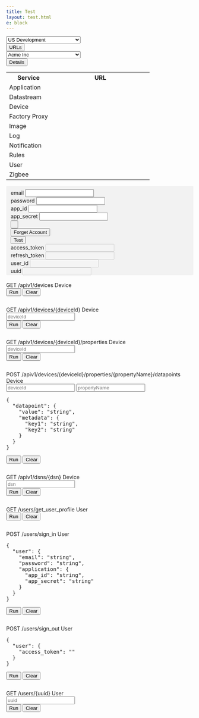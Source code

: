 ```yaml
---
title: Test
layout: test.html
e: block
---
```


<div class="form-row">
  <div class="form-group col-auto">
    <select class="form-control form-control-sm ayla-regions" style="min-width: 200px;">
      <option value="cndev">China Development</option>
      <option value="cnfield">China Field</option>
      <option value="eufield">EU Field</option>
      <option value="usdev" selected>US Development</option>
      <option value="usfield">US Field</option>
    </select>
  </div>
  <div class="form-group col-auto">
    <button type="button" class="btn btn-secondary btn-sm" data-toggle="collapse" data-target="#ayla-region-urls" aria-expanded="false">URLs</button>
  </div>
  <div class="form-group col-auto">
    <select class="form-control form-control-sm ayla-accounts" style="min-width: 200px;">
      <option value="b95384c0-8165-11e8-929b-0a27c1b236f4">Acme Inc</option>
    </select>
  </div>
  <div class="form-group col-auto">
    <button type="button" class="btn btn-secondary btn-sm" data-toggle="collapse" data-target="#ayla-account-details" aria-expanded="false">Details</button>
  </div>
</div>
<div id="ayla-region-urls" class="collapse">
  <table>
    <tr><th>Service</th><th style="min-width:250px;">URL</th></tr>
    <tr><td>Application</td><td><code id="application-service-url"></code></td></tr>
    <tr><td>Datastream</td><td><code id="datastream-service-url"></code></td></tr>
    <tr><td>Device</td><td><code id="device-service-url"></code></td></tr>
    <tr><td>Factory Proxy</td><td><code id="factory-proxy-service-url"></code></td></tr>
    <tr><td>Image</td><td><code id="image-service-url"></code></td></tr>
    <tr><td>Log</td><td><code id="log-service-url"></code></td></tr>
    <tr><td>Notification</td><td><code id="notification-service-url"></code></td></tr>
    <tr><td>Rules</td><td><code id="rules-service-url"></code></td></tr>
    <tr><td>User</td><td><code id="user-service-url"></code></td></tr>
    <tr><td>Zigbee</td><td><code id="zigbee-service-url"></code></td></tr>
  </table>
</div>
<div id="ayla-account-details" class="collapse" style="padding:9px 12px 0 12px;background:#f2f2f2;margin-bottom:18px;border-radius:3px;">
  <div class="form-row">
    <div class="form-group col-12 col-lg-3">
      <label>email</label>
      <input id="ayla-account-email" type="text" class="form-control form-control-sm">
    </div>
    <div class="form-group col-12 col-lg-3">
      <label>password</label>
      <input id="ayla-account-password" type="text" class="form-control form-control-sm">
    </div>
    <div class="form-group col-12 col-lg-3">
      <label>app_id</label>
      <input id="ayla-account-app-id" type="text" class="form-control form-control-sm">
    </div>
    <div class="form-group col-12 col-lg-3">
      <label>app_secret</label>
      <input id="ayla-account-app-secret" type="text" class="form-control form-control-sm">
    </div>
  </div>
  <div class="form-row">
    <div class="form-group col-12 col-lg-3">
      <button id="ayla-account-tokens-btn" type="button" class="btn btn-sm btn-block">&nbsp;</button>
    </div>
    <div class="form-group col-12 col-lg-3">
      <button id="ayla-account-forget-btn" type="button" class="btn btn-danger btn-sm btn-block">Forget Account</button>
    </div>
    <div class="form-group col-12 col-lg-3">
      <button id="ayla-test-btn" type="button" class="btn btn-secondary btn-sm btn-block">Test</button>
    </div>
  </div>
  <div class="form-row">
    <div class="form-group col-12 col-lg-3">
      <label>access_token</label>
      <input id="ayla-account-access-token" type="text" class="form-control form-control-sm" disabled>
    </div>
    <div class="form-group col-12 col-lg-3">
      <label>refresh_token</label>
      <input id="ayla-account-refresh-token" type="text" class="form-control form-control-sm" disabled>
    </div>
    <div class="form-group col-12 col-lg-3">
      <label>user_id</label>
      <input id="ayla-account-user-id" type="text" class="form-control form-control-sm" disabled>
    </div>
    <div class="form-group col-12 col-lg-3">
      <label>uuid</label>
      <input id="ayla-account-uuid" type="text" class="form-control form-control-sm" disabled>
    </div>
  </div>
</div>

<div class="api get">
  <div class="api-title" data-toggle="collapse" href="#get-apiv1-devices">
    <span class="api-method">GET</span>
    <span class="api-url">/apiv1/devices</span>
    <span class="api-service">Device</span>
  </div>
  <div id="get-apiv1-devices" class="api-content collapse">
    <div class="btn-group">
      <button type="button" class="btn btn-danger btn-sm api-run">Run</button>
      <button type="button" class="btn btn-warning btn-sm api-clear">Clear</button>
    </div>
    <pre class="api-response-body"></pre>
  </div>
</div>

<div class="api get">
  <div class="api-title" data-toggle="collapse" href="#get-apiv1-devices-deviceid">
    <span class="api-method">GET</span>
    <span class="api-url">/apiv1/devices/{deviceId}</span>
    <span class="api-service">Device</span>
  </div>
  <div id="get-apiv1-devices-deviceid" class="api-content collapse">
    <input class="api-path-parameter" type="text" placeholder="deviceId">
    <div class="btn-group">
      <button type="button" class="btn btn-danger btn-sm api-run">Run</button>
      <button type="button" class="btn btn-warning btn-sm api-clear">Clear</button>
    </div>
    <pre class="api-response-body"></pre>
  </div>
</div>

<div class="api get">
  <div class="api-title" data-toggle="collapse" href="#get-apiv1-devices-deviceid-properties">
    <span class="api-method">GET</span>
    <span class="api-url">/apiv1/devices/{deviceId}/properties</span>
    <span class="api-service">Device</span>
  </div>
  <div id="get-apiv1-devices-deviceid-properties" class="api-content collapse">
    <input class="api-path-parameter" type="text" placeholder="deviceId">
    <div class="btn-group">
      <button type="button" class="btn btn-danger btn-sm api-run">Run</button>
      <button type="button" class="btn btn-warning btn-sm api-clear">Clear</button>
    </div>
    <pre class="api-response-body"></pre>
  </div>
</div>

<div class="api post">
  <div class="api-title" data-toggle="collapse" href="#post-apiv1-devices-deviceId-properties-propertyName-datapoints">
    <span class="api-method">POST</span>
    <span class="api-url">/apiv1/devices/{deviceId}/properties/{propertyName}/datapoints</span>
    <span class="api-service">Device</span>
  </div>
  <div id="post-apiv1-devices-deviceId-properties-propertyName-datapoints" class="api-content collapse">
    <input class="api-path-parameter" type="text" placeholder="deviceId">
    <input class="api-path-parameter" type="text" placeholder="propertyName">
    <pre class="api-request-body" contenteditable="true">{
  "datapoint": {
    "value": "string",
    "metadata": {
      "key1": "string",
      "key2": "string"
    }
  }
}</pre>
    <div class="btn-group">
      <button type="button" class="btn btn-danger btn-sm api-run">Run</button>
      <button type="button" class="btn btn-warning btn-sm api-clear">Clear</button>
    </div>
    <pre class="api-response-body"></pre>
  </div>
</div>

<div class="api get">
  <div class="api-title" data-toggle="collapse" href="#get-apiv1-dsns-dsn">
    <span class="api-method">GET</span>
    <span class="api-url">/apiv1/dsns/{dsn}</span>
    <span class="api-service">Device</span>
  </div>
  <div id="get-apiv1-dsns-dsn" class="api-content collapse">
    <input class="api-path-parameter" type="text" placeholder="dsn">
    <div class="btn-group">
      <button type="button" class="btn btn-danger btn-sm api-run">Run</button>
      <button type="button" class="btn btn-warning btn-sm api-clear">Clear</button>
    </div>
    <pre class="api-response-body"></pre>
  </div>
</div>

<div class="api get">
  <div class="api-title" data-toggle="collapse" href="#get-users-get-user-profile">
    <span class="api-method">GET</span>
    <span class="api-url">/users/get_user_profile</span>
    <span class="api-service">User</span>
  </div>
  <div id="get-users-get-user-profile" class="api-content collapse">
    <div class="btn-group">
      <button type="button" class="btn btn-danger btn-sm api-run">Run</button>
      <button type="button" class="btn btn-warning btn-sm api-clear">Clear</button>
    </div>
    <pre class="api-response-body"></pre>
  </div>
</div>

<div class="api post">
  <div class="api-title" data-toggle="collapse" href="#post-users-sign-in">
    <span class="api-method">POST</span>
    <span class="api-url">/users/sign_in</span>
    <span class="api-service">User</span>
  </div>
  <div id="post-users-sign-in" class="api-content collapse">
<pre class="api-request-body" contenteditable="true">{
  "user": {
    "email": "string",
    "password": "string",
    "application": {
      "app_id": "string",
      "app_secret": "string"
    }
  }
}</pre>
    <div class="btn-group">
      <button type="button" class="btn btn-danger btn-sm api-run">Run</button>
      <button type="button" class="btn btn-warning btn-sm api-clear">Clear</button>
    </div>
    <pre class="api-response-body"></pre>
  </div>
</div>

<div class="api post">
  <div class="api-title" data-toggle="collapse" href="#post-users-sign-out">
    <span class="api-method">POST</span>
    <span class="api-url">/users/sign_out</span>
    <span class="api-service">User</span>
  </div>
  <div id="post-users-sign-out" class="api-content collapse">
<pre class="api-request-body" contenteditable="true">{
  "user": {
    "access_token": ""
  }
}</pre>
    <div class="btn-group">
      <button type="button" class="btn btn-danger btn-sm api-run">Run</button>
      <button type="button" class="btn btn-warning btn-sm api-clear">Clear</button>
    </div>
    <pre class="api-response-body"></pre>
  </div>
</div>

<div class="api get">
  <div class="api-title" data-toggle="collapse" href="#get-users-uuid">
    <span class="api-method">GET</span>
    <span class="api-url">/users/{uuid}</span>
    <span class="api-service">User</span>
  </div>
  <div id="get-users-uuid" class="api-content collapse">
    <input class="api-path-parameter" type="text" placeholder="uuid">
    <div class="btn-group">
      <button type="button" class="btn btn-danger btn-sm api-run">Run</button>
      <button type="button" class="btn btn-warning btn-sm api-clear">Clear</button>
    </div>
    <pre class="api-response-body"></pre>
  </div>
</div>
